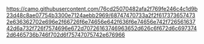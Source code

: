 https://camo.githubusercontent.com/76cd25070482afa2f769fe246c4c1d9b23d48c8ae07754b3300e7124aebb2969/68747470733a2f2f6173736574732e636362702e696e2f66726f6e74656e642f636f6e74656e742f72656163742d6a732f726f7574696e672d70726163746963652d626c6f672d6c6973742d6465736b746f702d6f75747075742e676966

